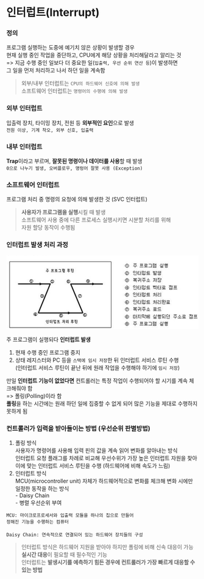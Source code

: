 # 인터럽트(Interrupt)

### 정의    
프로그램 실행하는 도중에 예기치 않은 상황이 발생할 경우         
현재 실행 중인 작업을 중단하고, CPU에게 해당 상황을 처리해달라고 알리는 것      
=> 지금 수행 중인 일보다 더 중요한 일(`입출력, 우선 순위 연산 등`)이 발생하면       
그 일을 먼저 처리하고 나서 하던 일을 계속함     

> 외부/내부 인터럽트는 `CPU의 하드웨어 신호에 의해 발생`        
> 소프트웨어 인터럽트는 `명령어의 수행에 의해 발생`     


### 외부 인터럽트 
입출력 장치, 타이밍 장치, 전원 등 **외부적인 요인**으로 발생        
`전원 이상, 기계 착오, 외부 신호, 입출력`

### 내부 인터럽트
**Trap**이라고 부르며, **잘못된 명령이나 데이터를 사용**할 때 발생      
`0으로 나누기 발생, 오버플로우, 명렁어 잘못 사용 (Exception)`

### 소프트웨어 인터럽트
프로그램 처리 중 명령의 요청에 의해 발생한 것 (SVC 인터럽트)
> **사용자가 프로그램을 실행**시킬 때 발생      
> 소프트웨어 사용 중에 다른 프로세스 실행시키면 시분할 처리를 위해      
> 자원 할당 동작이 수행됨

### 인터럽트 발생 처리 과정
![interrupt.png](../resource/interrupt.png)     
        
주 프로그램이 실행되다 **인터럽트 발생**
1. 현재 수행 중인 프로그램 중지
2. 상태 레지스터와 PC 등을 `스택에 임시 저장`한 뒤 인터럽트 서비스 루틴 수행      
(인터럽트 서비스 루틴이 끝난 뒤에 원래 작업을 수행해야 하기에 `임시 저장`)      

만일 **인터럽트 기능이 없었다면** 컨트롤러는 특정 작업이 수행되어야 할 시기를 계속 체크해줘야 함     
=> 폴링(Polling)이라 함     
**폴링**을 하는 시간에는 원래 하던 일에 집중할 수 없게 되어 많은 기능을 제대로 수행하지 못하게 됨       

### 컨트롤러가 입력을 받아들이는 방법 (우선순위 판별방법)
1. 폴링 방식        
사용자가 명령어를 사용해 입력 핀의 값을 계속 읽어 변화를 알아내는 방식      
인터럽트 요청 플래그를 차례로 비교해 우선수위가 가장 높은 인터럽트 자원을 찾아      
이에 맞는 인터럽트 서비스 루틴을 수행 (하드웨어에 비해 속도가 느림)
2. 인터럽트 방식              
MCU(microcontroller unit) 자체가 하드웨어적으로 변화를 체크해 변화 시에만 일정한 동작을 하는 방식              
        - Daisy Chain           
        - 병렬 우선순위 부여

<code>MCU: 마이크로프로세서와 입출력 모듈을 하나의 칩으로 만들어 정해진 기능을 수행하는 컴퓨터      
Daisy Chain: 연속적으로 연결되어 있는 하드웨어 장치들의 구성
</code>

> 인터럽트 방식은 하드웨어 지원을 받아야 하지만 폴링에 비해 신속 대응이 가능        
> **실시간 대응**이 필요할 때 필수적인 기능     
> 인터럽트는 **발생시기를 예측하기 힘든 경우에 컨트롤러가 가장 빠르게 대응할 수 있는 방법**
